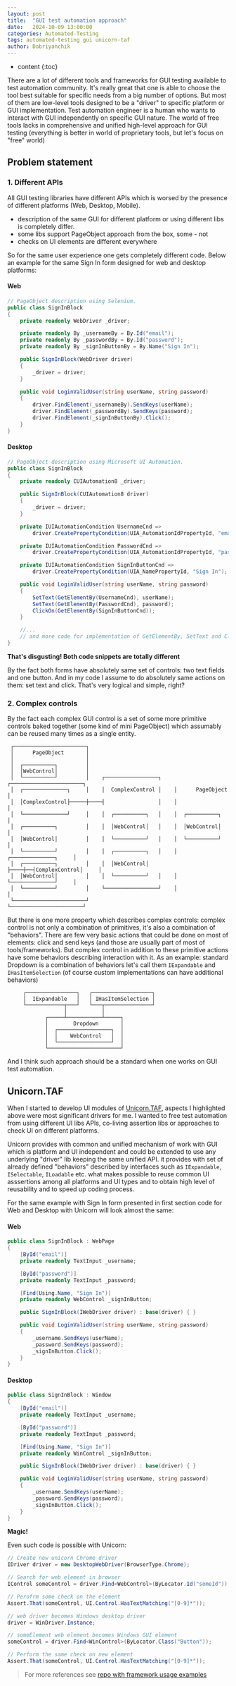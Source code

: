 ```yaml
---
layout: post
title:  "GUI test automation approach"
date:   2024-10-09 13:00:00
categories: Automated-Testing
tags: automated-testing gui unicorn-taf
author: Dobriyanchik
---
```


* content
{:toc}

There are a lot of different tools and frameworks for GUI testing available to test automation community. It's really great that one is able to choose the tool best suitable for specific needs from a big number of options. But most of them are low-level tools designed to be a "driver" to specific platform or GUI implementation. Test automation engineer is a human who wants to interact with GUI independently on specific GUI nature. The world of free tools lacks in comprehensive and unified high-level approach for GUI testing (everything is better in world of proprietary tools, but let's focus on "free" world)





## Problem statement

### 1. Different APIs 
All GUI testing libraries have different APIs which is worsed by the presence of different platforms (Web, Desktop, Mobile). 
 - description of the same GUI for different platform or using different libs is completely differ.
 - some libs support PageObject approach from the box, some - not
 - checks on UI elements are different everywhere

So for the same user experience one gets completely different code. Below an example for the same Sign In form designed for web and desktop platforms:

#### Web
```csharp
// PageObject description using Selenium.
public class SignInBlock
{
    private readonly WebDriver _driver;

    private readonly By _usernameBy = By.Id("email");
    private readonly By _passwordBy = By.Id("password");
    private readonly By _signInButtonBy = By.Name("Sign In");

    public SignInBlock(WebDriver driver)
    {
        _driver = driver;
    }

    public void LoginValidUser(string userName, string password)
    {
        driver.FindElement(_usernameBy).SendKeys(userName);
        driver.FindElement(_passwordBy).SendKeys(password);
        driver.FindElement(_signInButtonBy).Click();
    }
}
```

#### Desktop
```csharp
// PageObject description using Microsoft UI Automation.
public class SignInBlock
{
    private readonly CUIAutomation8 _driver;

    public SignInBlock(CUIAutomation8 driver)
    {
        _driver = driver;
    }

    private IUIAutomationCondition UsernameCnd =>
        driver.CreatePropertyCondition(UIA_AutomationIdPropertyId, "email");

    private IUIAutomationCondition PasswordCnd =>
        driver.CreatePropertyCondition(UIA_AutomationIdPropertyId, "password");

    private IUIAutomationCondition SignInButtonCnd =>
        driver.CreatePropertyCondition(UIA_NamePropertyId, "Sign In");

    public void LoginValidUser(string userName, string password)
    {
        SetText(GetElementBy(UsernameCnd), userName);
        SetText(GetElementBy(PasswordCnd), password);
        ClickOn(GetElementBy(SignInButtonCnd));
    }

    //... 
    // and more code for implementation of GetElementBy, SetText and ClickOn
}
```

**That's disgusting! Both code snippets are totally different**

By the fact both forms have absolutely same set of controls: two text fields and one button. And in my code I assume to do absolutely same actions on them: set text and click. That's very logical and simple, right?

### 2. Complex controls

By the fact each complex GUI control is a set of some more primitive controls baked together (some kind of mini PageObject) which assumably can be reused many times as a single entity.

```
 ┌───────────────────────┐                                                     
 │      PageObject       │                                                     
 │                       │                                                     
 │  ┌──────────┐         │                                                     
 │  │WebControl│         │                                                     
 │  └──────────┘         │    ┌─────────────────┐    ┌───────────────────────┐ 
 │  ┌──────────────┐     │    │  ComplexControl │    │      PageObject       │ 
 │  │ComplexControl├─────┼────┤                 │    │                       │ 
 │  └──────────────┘     │    │  ┌──────────┐   │    │  ┌──────────┐         │ 
 │  ┌──────────┐         │    │  │WebControl│   │    │  │WebControl│         │ 
 │  │WebControl│         │    │  └──────────┘   │    │  └──────────┘         │ 
 │  └──────────┘         │    │  ┌──────────┐   │    │  ┌──────────────┐     │ 
 │  ┌──────────┐         │    │  │WebControl│   ├────┼──┤ComplexControl│     │ 
 │  │WebControl│         │    │  └──────────┘   │    │  └──────────────┘     │ 
 │  └──────────┘         │    └─────────────────┘    │                       │ 
 └───────────────────────┘                           └───────────────────────┘ 
```

But there is one more property which describes complex controls: complex control is not only a combination of primitives, it's also a combination of "behaviors". There are few very basic actions that could be done on most of elements: click and send keys (and those are usually part of most of tools/frameworks). But complex control in addition to these primitive actions have some behaviors describing interaction with it. As an example: standard Dropdown is a combination of behaviors let's call them `IExpandable` and `IHasItemSelection` (of course custom implementations can have additional behaviors)

```
     ┌────────────────┐   ┌───────────────────┐
     │  IExpandable   │   │ IHasItemSelection │
     └────────────┬───┘   └───┬───────────────┘
                  │           │             
            ┌─────┴───────────┴─────┐       
            │        Dropdown       │       
            │  ┌─────────────────┐  │       
            │  │    WebControl   │  │       
            │  └─────────────────┘  │       
            └───────────────────────┘              
```

And I think such approach should be a standard when one works on GUI test automation.

## Unicorn.TAF
When I started to develop UI modules of [Unicorn.TAF](https://unicorn-taf.github.io), aspects I highlighted above were most significant drivers for me. I wanted to free test automation from using different UI libs APIs, co-living assertion libs or approaches to check UI on different platforms.

Unicorn provides with common and unified mechanism of work with GUI which is platform and UI independent and could be extended to use any underlying "driver" lib keeping the same unified API. it provides with set of already defined "behaviors" described by interfaces such as `IExpandable`, `ISelectable`, `ILoadable` etc. what makes possible to reuse common UI asssertions among all platforms and UI types and to obtain high level of reusability and to speed up coding process.

For the same example with Sign In form presented in first section code for Web and Desktop with Unicorn will look almost the same:

#### Web
```csharp
public class SignInBlock : WebPage
{
    [ById("email")]
    private readonly TextInput _username;

    [ById("password")]
    private readonly TextInput _password;

    [Find(Using.Name, "Sign In")]
    private readonly WebControl _signInButton;

    public SignInBlock(IWebDriver driver) : base(driver) { }

    public void LoginValidUser(string userName, string password)
    {
        _username.SendKeys(userName);
        _password.SendKeys(password);
        _signInButton.Click();
    }
}
```

#### Desktop
```csharp
public class SignInBlock : Window
{
    [ById("email")]
    private readonly TextInput _username;

    [ById("password")]
    private readonly TextInput _password;

    [Find(Using.Name, "Sign In")]
    private readonly WinControl _signInButton;

    public SignInBlock(IWebDriver driver) : base(driver) { }

    public void LoginValidUser(string userName, string password)
    {
        _username.SendKeys(userName);
        _password.SendKeys(password);
        _signInButton.Click();
    }
}
```
**Magic!**

Even such code is possible with Unicorn:

```csharp
// Create new unicorn Chrome driver
IDriver driver = new DesktopWebDriver(BrowserType.Chrome);

// Search for web element in browser
IControl someControl = driver.Find<WebControl>(ByLocator.Id("someId"));

// Perofrm some check on the element
Assert.That(someControl, UI.Control.HasTextMatching("[0-9]*"));

// web driver becomes Windows desktop driver
driver = WinDriver.Instance;

// someElement web element becomes Windows GUI element
someControl = driver.Find<WinControl>(ByLocator.Class("Button"));

// Perform the same check on new element
Assert.That(someControl, UI.Control.HasTextMatching("[0-9]*"));
```

 > For more references see [repo with framework usage examples](https://github.com/Unicorn-TAF/examples)